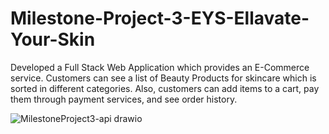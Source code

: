 # Milestone-Project-3-EYS-Ellavate-Your-Skin
Developed a Full Stack Web Application which provides an E-Commerce service. Customers can see a list of Beauty Products for skincare which is sorted in different categories. Also, customers can add items to a cart, pay them through payment services, and see order history.

![MilestoneProject3-api drawio](https://user-images.githubusercontent.com/92125395/179365995-53fcfe36-05d9-498e-8ff5-96a99a621f32.png)
